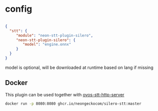 

# config

```json

{
  "stt": {
     "module": "neon-stt-plugin-silero",
     "neon-stt-plugin-silero": {
        "model": "engine.onnx"
     }
  }
}
```

model is optional, will be downloaded at runtime based on lang if missing


## Docker

This plugin can be used together with [ovos-stt-http-server](https://github.com/OpenVoiceOS/ovos-stt-http-server) 

```bash
docker run -p 8080:8080 ghcr.io/neongeckocom/silero-stt:master
```